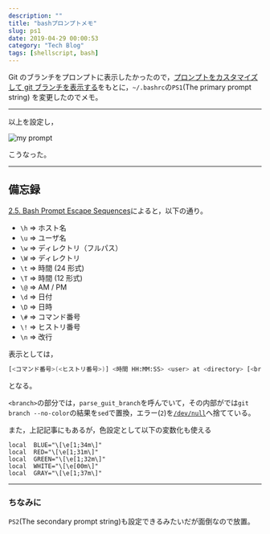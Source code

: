 ```yaml
---
description: ""
title: "bashプロンプトメモ"
slug: ps1
date: 2019-04-29 00:00:53
category: "Tech Blog"
tags: [shellscript, bash]
---
```


Git のブランチをプロンプトに表示したかったので，[プロンプトをカスタマイズして git ブランチを表示する](https://qiita.com/caad1229/items/6d71d84933c8a87af0c4)をもとに，`~/.bashrc`の`PS1`(The primary prompt string) を変更したのでメモ。

---

<script src="https://gist.github.com/atsukoba/369f8afa9bde30ceafce2d4f3b087a2c.js"></script>

以上を設定し，

![my prompt](https://i.gyazo.com/1aa55461979ca2a5e392e0bf6be39425.png)

こうなった。

---

## 備忘録

[2.5. Bash Prompt Escape Sequences](http://tldp.org/HOWTO/Bash-Prompt-HOWTO/bash-prompt-escape-sequences.html)によると，以下の通り。

- `\h` => ホスト名
- `\u` => ユーザ名
- `\w` => ディレクトリ（フルパス）
- `\W` => ディレクトリ
- `\t` => 時間 (24 形式)
- `\T` => 時間 (12 形式)
- `\@` => AM / PM
- `\d` => 日付
- `\D` => 日時
- `\#` => コマンド番号
- `\!` => ヒストリ番号
- `\n` => 改行

表示としては，

```bash
[<コマンド番号>(<ヒストリ番号>)] <時間 HH:MM:SS> <user> at <directory> [<branch>]
```

となる。

`<branch>`の部分では，`parse_guit_branch`を呼んでいて，その内部がでは`git branch --no-color`の結果を`sed`で置換，エラー(`2`)を[`/dev/null`](https://ja.wikipedia.org/wiki//dev/null)へ捨てている。

また，上記記事にもあるが，色設定として以下の変数化も使える

```shellscript
local  BLUE="\[\e[1;34m\]"
local  RED="\[\e[1;31m\]"
local  GREEN="\[\e[1;32m\]"
local  WHITE="\[\e[00m\]"
local  GRAY="\[\e[1;37m\]"
```

---

### ちなみに

`PS2`(The secondary prompt string)も設定できるみたいだが面倒なので放置。
